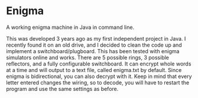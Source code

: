 # Enigma
A working enigma machine in Java in command line.

This was developed 3 years ago as my first independent project in Java. I recently found it on an old drive, and I decided to clean the code up and implement a switchboard/plugboard. This has been tested with enigma simulators online and works. There are 5 possible rings, 3 possible reflectors, and a fully configurable switchboard. It can encrypt whole words at a time and will output to a text file, called enigma.txt by default. Since enigma is bidirectional, you can also decrypt with it. Keep in mind that every letter entered changes the wiring, so to decode, you will have to restart the program and use the same settings as before.
